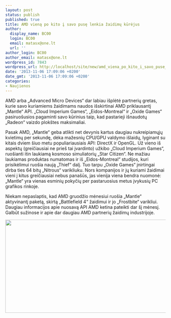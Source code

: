 ```yaml
---
layout: post
status: publish
published: true
title: AMD vieną po kito į savo pusę lenkia žaidimų kūrėjus
author:
  display_name: BC00
  login: BC00
  email: matasx@one.lt
  url: ''
author_login: BC00
author_email: matasx@one.lt
wordpress_id: 7843
wordpress_url: http://localhost/site/new/amd_viena_po_kito_i_savo_puse_lenkia_zaidimu_kurejus/
date: '2013-11-06 17:09:06 +0200'
date_gmt: '2013-11-06 17:09:06 +0200'
categories:
- Naujienos
---
```

<p>
	AMD arba &bdquo;Advanced Micro Devices&ldquo; dar labiau i&scaron;plėtė partnerių gretas, kurie savo kuriamiems žaidimams naudos i&scaron;skirtinai AMD priklausantį &bdquo;Mantle&ldquo; API. &bdquo;Cloud Imperium Games&ldquo;, &bdquo;Eidos-Montreal&ldquo; ir &bdquo;Oxide Games&ldquo; pasiruo&scaron;usios pagaminti savo kūrinius taip, kad pastarieji i&scaron;naudotų &bdquo;Radeon&ldquo; vaizdo plok&scaron;tes maksimaliai.</p>
<p>
	Pasak AMD, &bdquo;Mantle&ldquo; geba atlikti net devynis kartus daugiau nukreipiamųjų kvietimų per sekundę, dėka mažesnių CPU/GPU valdymo i&scaron;laidų, lyginant su kitais dviem &scaron;iuo metu populiariausiais API: DirectX ir OpenGL. Už vieno i&scaron; aspektų (greičiausiai ne prie&scaron; tai įvardinto) užkibo &bdquo;Cloud Imperium Games&ldquo;, ruo&scaron;ianti itin laukiamą kosmoso simuliatorių &bdquo;Star Citizen&ldquo;. Ne mažiau laukiamas produktas numatomas ir i&scaron; &bdquo;Eidos-Montreal&ldquo; studijos, kuri prisikėlimui ruo&scaron;ia naują &bdquo;Thief&ldquo; dalį. Tuo tarpu &bdquo;Oxide Games&ldquo; įnirtingai dirba ties 64 bitų &bdquo;Nitrous&ldquo; varikliuku. Nors kompanijos ir jų kuriami žaidimai vieni į kitus greičiausiai nebus pana&scaron;ūs, jas vienija viena bendra nuomonė: &bdquo;Mantle&ldquo; yra vienas esminių pokyčių per pastaruosius metus įvykusių PC grafikos rinkoje.</p>
<p>
	Niekam nepaslaptis, kad AMD gruodžio mėnesiui ruo&scaron;ia &bdquo;Mantle&ldquo; aktyvinantį paketą, skirtą &bdquo;Battlefield 4&ldquo; žaidimui ir jo &bdquo;Frostbite&ldquo; varikliui. Daugiau informacijos apie nuosavą API AMD ketina pateikti dar &scaron;į mėnesį. Galbūt sužinose ir apie dar daugiau AMD partnerių žaidimų industrijoje.</p>
<p>
	<img alt="" src="http://technews.lt/userfiles/amd_mantle.jpg" style="width: 520px; height: 292px;" /></p>
